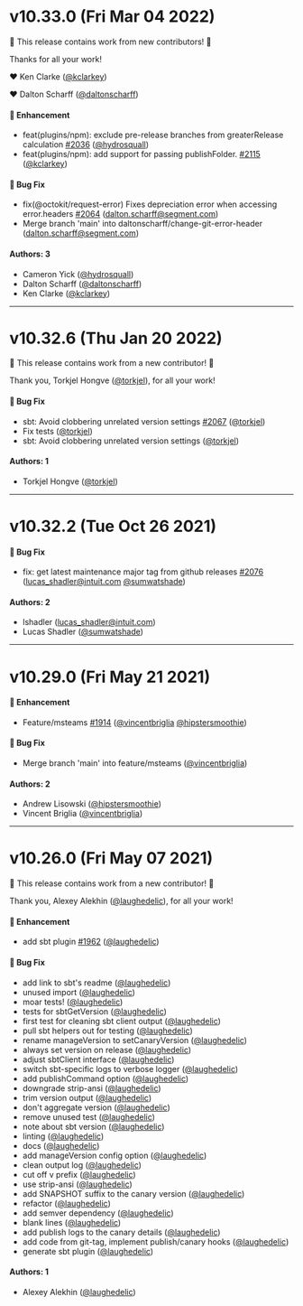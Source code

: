 # v10.33.0 (Fri Mar 04 2022)

:tada: This release contains work from new contributors! :tada:

Thanks for all your work!

:heart: Ken Clarke ([@kclarkey](https://github.com/kclarkey))

:heart: Dalton Scharff ([@daltonscharff](https://github.com/daltonscharff))

#### 🚀 Enhancement

- feat(plugins/npm): exclude pre-release branches from greaterRelease calculation [#2036](https://github.com/intuit/auto/pull/2036) ([@hydrosquall](https://github.com/hydrosquall))
- feat(plugins/npm): add support for passing publishFolder. [#2115](https://github.com/intuit/auto/pull/2115) ([@kclarkey](https://github.com/kclarkey))

#### 🐛 Bug Fix

- fix(@octokit/request-error) Fixes depreciation error when accessing error.headers [#2064](https://github.com/intuit/auto/pull/2064) (dalton.scharff@segment.com)
- Merge branch 'main' into daltonscharff/change-git-error-header (dalton.scharff@segment.com)

#### Authors: 3

- Cameron Yick ([@hydrosquall](https://github.com/hydrosquall))
- Dalton Scharff ([@daltonscharff](https://github.com/daltonscharff))
- Ken Clarke ([@kclarkey](https://github.com/kclarkey))

---

# v10.32.6 (Thu Jan 20 2022)

:tada: This release contains work from a new contributor! :tada:

Thank you, Torkjel Hongve ([@torkjel](https://github.com/torkjel)), for all your work!

#### 🐛 Bug Fix

- sbt: Avoid clobbering unrelated version settings [#2067](https://github.com/intuit/auto/pull/2067) ([@torkjel](https://github.com/torkjel))
- Fix tests ([@torkjel](https://github.com/torkjel))
- sbt: Avoid clobbering unrelated version settings ([@torkjel](https://github.com/torkjel))

#### Authors: 1

- Torkjel Hongve ([@torkjel](https://github.com/torkjel))

---

# v10.32.2 (Tue Oct 26 2021)

#### 🐛 Bug Fix

- fix: get latest maintenance major tag from github releases [#2076](https://github.com/intuit/auto/pull/2076) (lucas_shadler@intuit.com [@sumwatshade](https://github.com/sumwatshade))

#### Authors: 2

- lshadler (lucas_shadler@intuit.com)
- Lucas Shadler ([@sumwatshade](https://github.com/sumwatshade))

---

# v10.29.0 (Fri May 21 2021)

#### 🚀 Enhancement

- Feature/msteams [#1914](https://github.com/intuit/auto/pull/1914) ([@vincentbriglia](https://github.com/vincentbriglia) [@hipstersmoothie](https://github.com/hipstersmoothie))

#### 🐛 Bug Fix

- Merge branch 'main' into feature/msteams ([@vincentbriglia](https://github.com/vincentbriglia))

#### Authors: 2

- Andrew Lisowski ([@hipstersmoothie](https://github.com/hipstersmoothie))
- Vincent Briglia ([@vincentbriglia](https://github.com/vincentbriglia))

---

# v10.26.0 (Fri May 07 2021)

:tada: This release contains work from a new contributor! :tada:

Thank you, Alexey Alekhin ([@laughedelic](https://github.com/laughedelic)), for all your work!

#### 🚀 Enhancement

- add sbt plugin [#1962](https://github.com/intuit/auto/pull/1962) ([@laughedelic](https://github.com/laughedelic))

#### 🐛 Bug Fix

- add link to sbt's readme ([@laughedelic](https://github.com/laughedelic))
- unused import ([@laughedelic](https://github.com/laughedelic))
- moar tests! ([@laughedelic](https://github.com/laughedelic))
- tests for sbtGetVersion ([@laughedelic](https://github.com/laughedelic))
- first test for cleaning sbt client output ([@laughedelic](https://github.com/laughedelic))
- pull sbt helpers out for testing ([@laughedelic](https://github.com/laughedelic))
- rename manageVersion to setCanaryVersion ([@laughedelic](https://github.com/laughedelic))
- always set version on release ([@laughedelic](https://github.com/laughedelic))
- adjust sbtClient interface ([@laughedelic](https://github.com/laughedelic))
- switch sbt-specific logs to verbose logger ([@laughedelic](https://github.com/laughedelic))
- add publishCommand option ([@laughedelic](https://github.com/laughedelic))
- downgrade strip-ansi ([@laughedelic](https://github.com/laughedelic))
- trim version output ([@laughedelic](https://github.com/laughedelic))
- don't aggregate version ([@laughedelic](https://github.com/laughedelic))
- remove unused test ([@laughedelic](https://github.com/laughedelic))
- note about sbt version ([@laughedelic](https://github.com/laughedelic))
- linting ([@laughedelic](https://github.com/laughedelic))
- docs ([@laughedelic](https://github.com/laughedelic))
- add manageVersion config option ([@laughedelic](https://github.com/laughedelic))
- clean output log ([@laughedelic](https://github.com/laughedelic))
- cut off v prefix ([@laughedelic](https://github.com/laughedelic))
- use strip-ansi ([@laughedelic](https://github.com/laughedelic))
- add SNAPSHOT suffix to the canary version ([@laughedelic](https://github.com/laughedelic))
- refactor ([@laughedelic](https://github.com/laughedelic))
- add semver dependency ([@laughedelic](https://github.com/laughedelic))
- blank lines ([@laughedelic](https://github.com/laughedelic))
- add publish logs to the canary details ([@laughedelic](https://github.com/laughedelic))
- add code from git-tag, implement publish/canary hooks ([@laughedelic](https://github.com/laughedelic))
- generate sbt plugin ([@laughedelic](https://github.com/laughedelic))

#### Authors: 1

- Alexey Alekhin ([@laughedelic](https://github.com/laughedelic))
